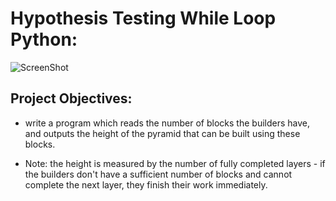 # Hypothesis Testing While Loop Python:
![ScreenShot](pyramid.png)

## Project Objectives:
* write a program which reads the number of blocks the builders have, and outputs the height of the pyramid that can be built using these blocks.

* Note: the height is measured by the number of fully completed layers - if the builders don't have a sufficient number of blocks and cannot complete the next layer, they finish their work immediately.